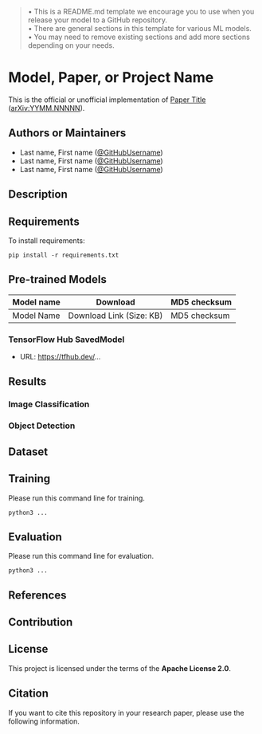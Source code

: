 > • This is a README.md template we encourage you to use when you release your model to a GitHub repository.  
> • There are general sections in this template for various ML models.  
> • You may need to remove existing sections and add more sections depending on your needs.  

# Model, Paper, or Project Name

This is the official or unofficial implementation of [Paper Title](https://arxiv.org/abs/YYMM.NNNNN) ([arXiv:YYMM.NNNNN](https://arxiv.org/abs/YYMM.NNNNN)).

## Authors or Maintainers

* Last name, First name ([@GitHubUsername](https://github.com/username))
* Last name, First name ([@GitHubUsername](https://github.com/username))
* Last name, First name ([@GitHubUsername](https://github.com/username))

## Description
<!-- 
• Provide description of the model 
• Provide brief information of the algorithms used
• If possible, include a link to a demonstration
-->

## Requirements
<!-- 
• Provide details of the software required 
• Describe how to install requirements
-->

To install requirements:

```setup
pip install -r requirements.txt
```

## Pre-trained Models

| Model name  | Download | MD5 checksum |
|-------------|----------|--------------|
| Model Name | Download Link (Size: KB) | MD5 checksum |

### TensorFlow Hub SavedModel
<!-- Provide a link for SavedModel hosted at TensorFlow Hub -->
* URL: https://tfhub.dev/...

## Results

### Image Classification
<!-- Example
| Model name | Top 1 Accuracy | Top 5 Accuracy | 
|------------|----------------|----------------|
| Model name | xx% | xx% |
-->

### Object Detection
<!-- Example
| Model name | AP | AP<sub>50</sub> | AP<sub>75</sub> | AP<sub>S</sub> | AP<sub>M</sub> | AP<sub>L</sub> |
|------------|--- |---------------- | --------------- | ---------------| ---------------| -------------- |
| Model name | xx.x | xx.x | xx.x | xx.x | xx.x | xx.x | 
-->

## Dataset
<!-- 
• Provide detailed information of the dataset used
-->

## Training
<!-- 
• Provide detailed training information (preprocessing, hyperparameters, random seeds, and environment) 
• Provide a command line example for training.
-->

Please run this command line for training.

```shell
python3 ...
```

## Evaluation
<!-- 
• Provide an evaluation script with details of how to reproduce results.
• Describe data preprocessing / postprocessing steps
• Provide a command line example for evaluation.
-->

Please run this command line for evaluation.

```shell
python3 ...
```

## References
<!-- Link to references -->

## Contribution
<!-- 
• Communicate your expectations clearly.
• How will you review and accept a contribution? (e.g., Use an issue template)
• What types of contributions will you accept? (e.g., Bug fixes only)
-->

## License
<!-- 
• Place your license text in a file named LICENSE.txt (or LICENSE.md) in the root of the repository.
• Please also include information about your license in this README.md file.
e.g., [Adding a license to a repository](https://help.github.com/en/github/building-a-strong-community/adding-a-license-to-a-repository)
-->

This project is licensed under the terms of the **Apache License 2.0**.

## Citation
<!-- 
If you want to make your repository citable, please follow the instructions at [Making Your Code Citable](https://guides.github.com/activities/citable-code/)
-->

If you want to cite this repository in your research paper, please use the following information.
